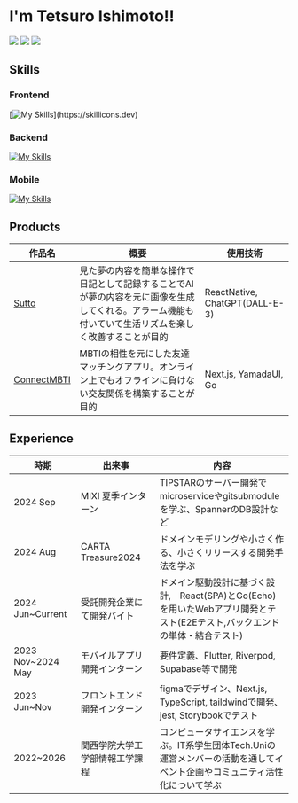 # I'm Tetsuro Ishimoto!!
<img src="http://github-profile-summary-cards.vercel.app/api/cards/profile-details?username=tetsu-is&theme=chartreuse_dark"></img>
<img src="http://github-profile-summary-cards.vercel.app/api/cards/most-commit-language?username=tetsu-is&theme=chartreuse_dark"></img>
<img src="https://github-readme-stats.vercel.app/api?username=Tetsu-is&count_private=true&show_icons=true&bg_color=000000&hide_border=true&title_color=7fff00&icon_color=238636&text_color=ffffff"></img>
## Skills
### Frontend
[![My Skills](https://skillicons.dev/icons?i=nextjs,vite,react,tailwind,jest,ts,js,html,css,)](https://skillicons.dev)
### Backend
[![My Skills](https://skillicons.dev/icons?i=go,laravel,django,php,python)](https://skillicons.dev)
### Mobile
[![My Skills](https://skillicons.dev/icons?i=flutter,dart,swift,kotlin)](https://skillicons.dev)
## Products
| 作品名 | 概要 | 使用技術 |
| ---- | ---- | ---- |
| [Sutto](https://github.com/Tetsu-is/front-end) | 見た夢の内容を簡単な操作で日記として記録することでAIが夢の内容を元に画像を生成してくれる。アラーム機能も付いていて生活リズムを楽しく改善することが目的 | ReactNative, ChatGPT(DALL-E-3) |
| [ConnectMBTI](https://github.com/Tetsu-is/ConnectMBTI) | MBTIの相性を元にした友達マッチングアプリ。オンライン上でもオフラインに負けない交友関係を構築することが目的| Next.js, YamadaUI, Go |
## Experience 
| 時期 | 出来事 | 内容 |
| ---- | ---- | ---- |
| 2024 Sep | MIXI 夏季インターン| TIPSTARのサーバー開発でmicroserviceやgitsubmoduleを学ぶ、SpannerのDB設計など |
| 2024 Aug | CARTA Treasure2024 | ドメインモデリングや小さく作る、小さくリリースする開発手法を学ぶ |
| 2024 Jun~Current | 受託開発企業にて開発バイト | ドメイン駆動設計に基づく設計,　React(SPA)とGo(Echo)を用いたWebアプリ開発とテスト(E2Eテスト,バックエンドの単体・結合テスト)| 
| 2023 Nov~2024 May | モバイルアプリ開発インターン | 要件定義、Flutter, Riverpod, Supabase等で開発 | 
| 2023 Jun~Nov | フロントエンド開発インターン | figmaでデザイン、Next.js, TypeScript, taildwindで開発、jest, Storybookでテスト |
| 2022~2026 | 関西学院大学工学部情報工学課程 | コンピュータサイエンスを学ぶ。IT系学生団体Tech.Uniの運営メンバーの活動を通してイベント企画やコミュニティ活性化について学ぶ|

